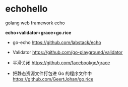 # echohello
golang web framework echo

**echo+validator+grace+go.rice**
- go-echo
https://github.com/labstack/echo

- Validator
 https://github.com/go-playground/validator

- 平滑关闭
https://github.com/facebookgo/grace

- 把静态资源文件打包进 Go 的程序文件中
https://github.com/GeertJohan/go.rice
